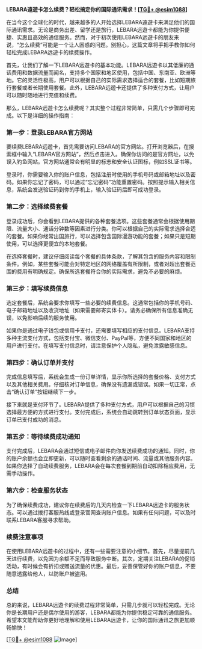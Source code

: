 **LEBARA遠遊卡怎么续费？轻松搞定你的国际通讯需求！[[TG💪+ @esim1088](https://t.me/s/esim1088)]**

在当今这个全球化的时代，越来越多的人开始选择LEBARA遠遊卡来满足他们的国际通讯需求。无论是商务出差、留学还是旅行，LEBARA远遊卡都能为你提供便捷、实惠且高效的通信服务。然而，对于初次使用LEBARA远遊卡的朋友来说，“怎么续费”可能是一个让人困惑的问题。别担心，这篇文章将手把手教你如何轻松完成LEBARA远遊卡的续费操作。

首先，让我们了解一下LEBARA远遊卡的基本功能。LEBARA远遊卡以其低廉的通话费用和数据流量而闻名，支持多个国家和地区使用，包括中国、东南亚、欧洲等地。它的灵活性极高，用户可以根据自己的实际需求选择适合的套餐，比如短期旅行套餐或者长期使用套餐。此外，LEBARA远遊卡还提供了多种支付方式，让用户可以随时随地进行充值和续费。

那么，LEBARA远遊卡怎么续费呢？其实整个过程非常简单，只需几个步骤即可完成。以下是详细的操作指南：

### **第一步：登录LEBARA官方网站**
要续费LEBARA远遊卡，首先需要访问LEBARA的官方网站。打开浏览器后，在搜索框中输入“LEBARA官方网站”，然后点击进入。确保你访问的是官方网址，以免误入钓鱼网站。官方网站通常会有明显的标志和安全认证图标，例如SSL证书等。

登录时，你需要输入你的账户信息，包括注册时使用的手机号码或邮箱地址以及密码。如果你忘记了密码，可以通过“忘记密码”功能重置密码。按照提示输入相关信息，系统会发送验证码到你的手机上，输入验证码后即可成功登录。

### **第二步：选择续费套餐**
登录成功后，你会看到LEBARA提供的各种套餐选项。这些套餐通常会根据使用期限、流量大小、通话分钟数等因素进行分类。你可以根据自己的实际需求选择合适的套餐。如果你经常出国旅行，可以选择包含国际漫游功能的套餐；如果只是短期使用，可以选择更便宜的本地套餐。

在选择套餐时，建议仔细阅读每个套餐的具体条款，了解其包含的服务内容和限制条件。例如，某些套餐可能会对特定地区的网络覆盖有所限制，或者对超出套餐范围的费用有明确规定。确保所选套餐符合你的实际需求，避免不必要的麻烦。

### **第三步：填写续费信息**
选定套餐后，系统会要求你填写一些必要的续费信息。这通常包括你的手机号码、电子邮箱地址以及收货地址（如果需要邮寄实体卡）。请务必确保所有信息准确无误，以免影响后续的服务使用。

如果你是通过电子钱包或信用卡支付，还需要填写相应的支付信息。LEBARA支持多种主流支付方式，包括支付宝、微信支付、PayPal等，方便不同国家和地区的用户进行支付。在填写支付信息时，请注意保护个人隐私，避免泄露敏感信息。

### **第四步：确认订单并支付**
完成信息填写后，系统会生成一份订单详情，显示你所选择的套餐价格、支付方式以及其他相关费用。仔细核对订单信息，确保没有遗漏或错误。如果一切正常，点击“确认订单”按钮继续下一步。

接下来就是支付环节了。LEBARA提供了多种支付方式，用户可以根据自己的习惯选择最方便的方式进行支付。支付完成后，系统会自动跳转到订单状态页面，显示订单已支付成功的消息。

### **第五步：等待续费成功通知**
支付完成后，LEBARA会通过短信或电子邮件向你发送续费成功的通知。同时，你的账户余额也会立即更新，可以随时查看剩余的通话时间、流量或其他服务内容。如果你选择了自动续费服务，LEBARA会在每次套餐到期前自动扣除相应费用，无需手动操作。

### **第六步：检查服务状态**
为了确保续费成功，建议你在续费后的几天内检查一下LEBARA远遊卡的服务状态。可以通过拨打客服热线或登录官网查询账户信息。如果有任何问题，可以及时联系LEBARA客服寻求帮助。

### **续费注意事项**
在使用LEBARA远遊卡的过程中，还有一些需要注意的小细节。首先，尽量提前几天进行续费，以免因为余额不足而导致服务中断。其次，定期关注LEBARA的促销活动，有时候会有折扣或赠送流量的优惠。最后，妥善保管好你的账户信息，不要随意透露给他人，以防账户被盗用。

### **总结**
总的来说，LEBARA远遊卡的续费过程非常简单，只需几步就可以轻松完成。无论你是长期用户还是偶尔使用的游客，LEBARA都能为你提供稳定可靠的通信服务。希望本文能帮助你更好地理解和使用LEBARA远遊卡，让你的国际通讯之旅更加顺畅愉快！

[[TG💪+ @esim1088](https://t.me/s/esim1088) ![Image](https://i.postimg.cc/4NQfJmqS/Snipaste-2025-05-13-00-14-12.png)]